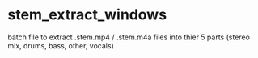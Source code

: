 # stem_extract_windows
batch file to extract .stem.mp4 / .stem.m4a files into thier 5 parts (stereo mix, drums, bass, other, vocals)

